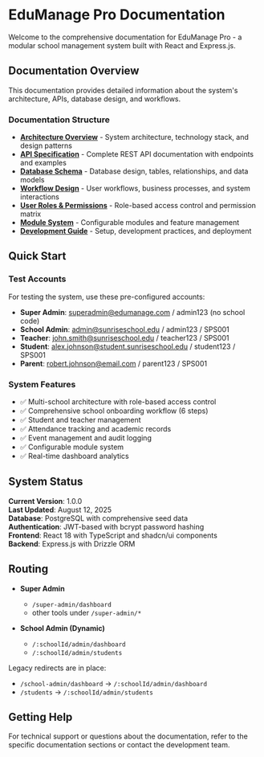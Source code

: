 # EduManage Pro Documentation

Welcome to the comprehensive documentation for EduManage Pro - a modular school management system built with React and Express.js.

## Documentation Overview

This documentation provides detailed information about the system's architecture, APIs, database design, and workflows.

### Documentation Structure

- **[Architecture Overview](./architecture.md)** - System architecture, technology stack, and design patterns
- **[API Specification](./api-specification.md)** - Complete REST API documentation with endpoints and examples
- **[Database Schema](./database-schema.md)** - Database design, tables, relationships, and data models
- **[Workflow Design](./workflow-design.md)** - User workflows, business processes, and system interactions
- **[User Roles & Permissions](./roles-permissions.md)** - Role-based access control and permission matrix
- **[Module System](./module-system.md)** - Configurable modules and feature management
- **[Development Guide](./development-guide.md)** - Setup, development practices, and deployment

## Quick Start

### Test Accounts
For testing the system, use these pre-configured accounts:

- **Super Admin**: superadmin@edumanage.com / admin123 (no school code)
- **School Admin**: admin@sunriseschool.edu / admin123 / SPS001
- **Teacher**: john.smith@sunriseschool.edu / teacher123 / SPS001
- **Student**: alex.johnson@student.sunriseschool.edu / student123 / SPS001
- **Parent**: robert.johnson@email.com / parent123 / SPS001


### System Features

- ✅ Multi-school architecture with role-based access control
- ✅ Comprehensive school onboarding workflow (6 steps)
- ✅ Student and teacher management
- ✅ Attendance tracking and academic records
- ✅ Event management and audit logging
- ✅ Configurable module system
- ✅ Real-time dashboard analytics

## System Status

**Current Version**: 1.0.0  
**Last Updated**: August 12, 2025  
**Database**: PostgreSQL with comprehensive seed data  
**Authentication**: JWT-based with bcrypt password hashing  
**Frontend**: React 18 with TypeScript and shadcn/ui components  
**Backend**: Express.js with Drizzle ORM  

## Routing

- **Super Admin**
  - `/super-admin/dashboard`
  - other tools under `/super-admin/*`

- **School Admin (Dynamic)**
  - `/:schoolId/admin/dashboard`
  - `/:schoolId/admin/students`

Legacy redirects are in place:

- `/school-admin/dashboard` → `/:schoolId/admin/dashboard`
- `/students` → `/:schoolId/admin/students`

## Getting Help

For technical support or questions about the documentation, refer to the specific documentation sections or contact the development team.
